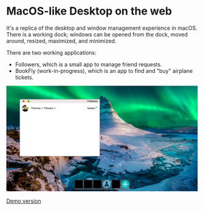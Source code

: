 # MacOS-like Desktop on the web 

It's a replica of the desktop and window management experience in macOS. There is a working dock; windows can be opened from the dock, moved around, resized, maximized, and minimized.

There are two working applications:

- Followers, which is a small app to manage friend requests.
- BookFly (work-in-progress), which is an app to find and "buy" airplane tickets.

[![](ScreenShot.png)](https://sad-spence-442c98.netlify.com)

[Demo version](https://sad-spence-442c98.netlify.com)
